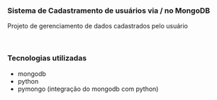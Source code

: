 ### Sistema de Cadastramento de usuários via / no MongoDB

Projeto de gerenciamento de dados cadastrados pelo usuário

<br>

### Tecnologias utilizadas
- mongodb
- python
- pymongo (integração do mongodb com python)
